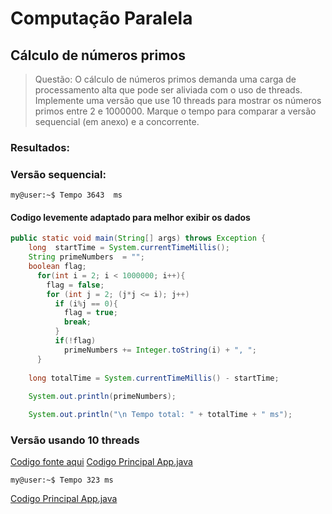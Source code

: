 # Computação Paralela 

## Cálculo de números primos
 
> Questão: O cálculo de números primos demanda uma carga de processamento alta que pode ser aliviada com o uso de threads. Implemente uma versão que use 10 threads para mostrar os números primos entre 2 e 1000000. Marque o tempo para comparar a versão sequencial (em anexo) e a concorrente.

### Resultados:

### Versão sequencial:

```console
my@user:~$ Tempo 3643  ms
```

#### Codigo levemente adaptado para melhor exibir os dados

```java
public static void main(String[] args) throws Exception {
    long  startTime = System.currentTimeMillis();
    String primeNumbers  = "";
    boolean flag;
      for(int i = 2; i < 1000000; i++){
        flag = false;
        for (int j = 2; (j*j <= i); j++)
          if (i%j == 0){
            flag = true;
            break;
          }
          if(!flag)
            primeNumbers += Integer.toString(i) + ", ";    
      }
    
    long totalTime = System.currentTimeMillis() - startTime; 
    
    System.out.println(primeNumbers);

    System.out.println("\n Tempo total: " + totalTime + " ms");
```

### Versão usando 10 threads

[Codigo fonte aqui](src/PrimeNumberThread.java)
[Codigo Principal App.java](src/App.java)

```console
my@user:~$ Tempo 323 ms
```

[Codigo Principal App.java](src/App.java)